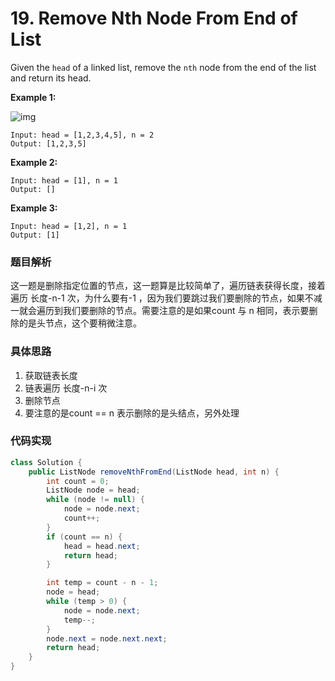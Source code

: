 # 19. Remove Nth Node From End of List

Given the `head` of a linked list, remove the `nth` node from the end of the list and return its head.

 

**Example 1:**

![img](https://assets.leetcode.com/uploads/2020/10/03/remove_ex1.jpg)

```
Input: head = [1,2,3,4,5], n = 2
Output: [1,2,3,5]
```

**Example 2:**

```
Input: head = [1], n = 1
Output: []
```

**Example 3:**

```
Input: head = [1,2], n = 1
Output: [1]
```

### 题目解析

这一题是删除指定位置的节点，这一题算是比较简单了，遍历链表获得长度，接着遍历 长度-n-1  次，为什么要有-1 ，因为我们要跳过我们要删除的节点，如果不减一就会遍历到我们要删除的节点。需要注意的是如果count 与 n 相同，表示要删除的是头节点，这个要稍微注意。



### 具体思路

1. 获取链表长度
2. 链表遍历 长度-n-i 次
3. 删除节点
4. 要注意的是count == n 表示删除的是头结点，另外处理



### 代码实现

```java
class Solution {
    public ListNode removeNthFromEnd(ListNode head, int n) {
        int count = 0;
        ListNode node = head;
        while (node != null) {
            node = node.next;
            count++;
        }
        if (count == n) {
            head = head.next;
            return head;
        }

        int temp = count - n - 1;
        node = head;
        while (temp > 0) {
            node = node.next;
            temp--;
        }
        node.next = node.next.next;
        return head;
    }
}
```